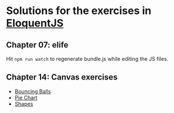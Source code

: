 # Solutions for the exercises in [EloquentJS](http://eloquentjavascript.net/)

## Chapter 07: elife
Hit ```npm run watch``` to regenerate bundle.js while editing the JS files.

## Chapter 14: Canvas exercises
* [Bouncing Balls](https://codepen.io/sevresbabylone/pen/vdyMZP)
* [Pie Chart](https://codepen.io/sevresbabylone/pen/yvVroM)
* [Shapes](https://codepen.io/sevresbabylone/pen/Nybmax)

